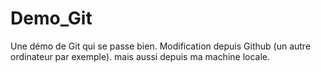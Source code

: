 # Demo_Git
Une démo de Git qui se passe bien.
Modification depuis Github (un autre ordinateur par exemple).
mais aussi depuis ma machine locale. 